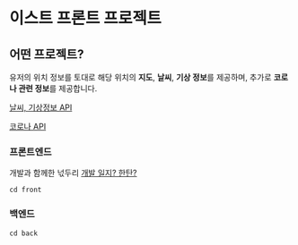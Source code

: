 # 이스트 프론트 프로젝트 

## 어떤 프로젝트?
유저의 위치 정보를 토대로 해당 위치의 **지도**, **날씨**, **기상 정보**를 제공하며,
추가로 **코로나 관련 정보**를 제공합니다.

[날씨, 기상정보 API](https://openweathermap.org/) 

[코로나 API](https://www.data.go.kr/data/15043376/openapi.do)

### 프론트엔드
개발과 함께한 넋두리
[개발 일지? 한탄?](https://functional-aura-c82.notion.site/EST-Front-Project-Front-4d7743045fa9466fac8bcf886dd1b921)
```
cd front
```
### 백엔드
```
cd back
```
